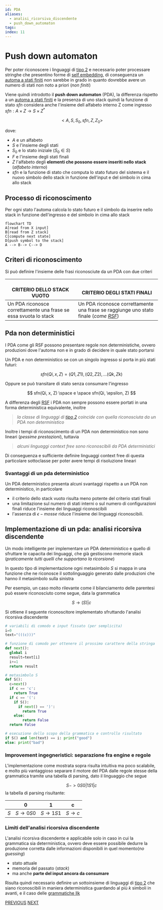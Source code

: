 ```yaml
---
id: PDA
aliases:
  - analisi_ricorsiva_discendente
  - push_down_automaton
tags:
index: 11
---
```


# Push down automaton

Per poter riconoscere i linguaggi di [tipo 2](pages/linguaggi_modelli_computazionali/grammatiche_tipo_2.md) e necessario poter processare stringhe che presentino forme di [self embedding](linguaggi_modelli_computazionali/grammatiche_tipo_2.md#SELF%20EMBEDDING), di conseguenza un [automa a stati finiti](linguaggi_modelli_computazionali/rsf.md#riconoscere%20[linguaggi%20di%20tipo%203](pages/linguaggi_modelli_computazionali/grammatiche_regolari.md),%20l'automa%20a%20stati%20finiti) non sarebbe in grado in quanto dovrebbe avere un numero di stati non noto a priori (*non finiti*)

Viene quindi introdotto il **push down automaton** (PDA), la differenza rispetto a un [automa a stati finiti](linguaggi_modelli_computazionali/rsf.md#riconoscere%20[linguaggi%20di%20tipo%203](pages/linguaggi_modelli_computazionali/grammatiche_regolari.md),%20l'automa%20a%20stati%20finiti) e la presenza di uno stack quindi la funzione di stato $sfn$  considera anche l'insieme dell alfabeto interno Z come ingresso $sfn:A\times Z \rightarrow S\times Z^*$

$$
<A, S, S_0, sfn, Z, Z_0>
$$

dove:

- $A$ e un alfabeto
- $S$ e l'insieme degli stati
- $S_0$  e lo stato iniziale ($S_0 \in S$)
- $F$ e l'insieme degli stati finali
- $Z$ l'alfabeto degli **elementi che possono essere inseriti nello stack** (*alfabeto interno*)
- $sfn$ e la funzione di stato che computa lo stato futuro del sistema e il nuovo simbolo dello stack in funzione dell'input e del simbolo in cima allo stack

## Processo di riconoscimento

Per ogni stato l'automa calcola lo stato futuro e il simbolo da inserire nello stack in funzione dell'ingresso e del simbolo in cima allo stack

```mermaid
flowchart TD
A[read from X input]
B[read from Z stack]
C[compute next state]
D[push symbol to the stack]
A --> B--> C--> D
```

## Criteri di riconoscimento

Si può definire l'insieme delle frasi riconosciute da un PDA con due criteri

| <br>CRITERIO DELLO STACK VUOTO                                   | <br>CRITERIO DEGLI STATI FINALI                                                               |
| ---------------------------------------------------------------- | --------------------------------------------------------------------------------------------- |
| Un PDA riconosce correttamente una frase se essa svuota lo stack | Un PDA riconosce correttamente una frase se raggiunge uno stato finale (*come [RSF](pages/linguaggi_modelli_computazionali/rsf.md)*) |

## Pda non deterministici

I PDA come gli RSF possono presentare regole non deterministiche, ovvero produzioni dove l'automa non e in grado di decidere in quale stato portarsi

Un PDA e non deterministico se con un singolo ingresso si porta in più stati futuri:

$$
sfn(Qi, x, Z) = { (Q1,Z1), (Q2,Z2), … (Qk, Zk) }
$$

Oppure se può transitare di stato senza consumare l'ingresso

$$
sfn(Qi, x, Z) \space e \space sfn(Qi, \epsilon, Z)
$$

A differenza degli [RSF](pages/linguaggi_modelli_computazionali/rsf.md) i PDA non sempre possono essere portati in una forma deterministica equivalente, inoltre

> *la classe di linguaggi di [tipo 2](pages/linguaggi_modelli_computazionali/grammatiche_tipo_2.md) coincide con quella riconosciuta da un PDA non deterministico*

Inoltre i tempi di riconoscimento di un PDA non deterministico non sono lineari (*pessime prestazioni*), tuttavia

> *alcuni linguaggi context free sono riconoscibili da PDA deterministici*

Di conseguenza e sufficiente definire linguaggi context free di questa particolare sottoclasse per poter avere tempi di risoluzione lineari

### Svantaggi di un pda deterministico

Un PDA deterministico presenta alcuni svantaggi rispetto a un PDA non deterministico, in particolare

- il criterio dello stack vuoto risulta meno potente del criterio stati finali
- una limitazione sul numero di stati interni o sul numero di configurazioni finali riduce l'insieme dei linguaggi riconoscibili
- l'assenza di $\epsilon -mosse$ riduce l'insieme dei linguaggi riconoscibili.

## Implementazione di un pda: analisi ricorsiva discendente

Un modo intelligente per implementare un PDA deterministico e quello di sfruttare le capacita dei linguaggi, che già gestiscono memorie stack (*praticamente tutti quelli che supportano la ricorsione*)

In questo tipo di implementazione ogni metasimbolo $S$ si mappa in una funzione che ne riconosce il sottolinguaggio generato dalle produzioni che hanno il metasimbolo sulla sinistra

Per esempio, un caso molto rilevante come il bilanciamento delle parentesi può essere riconosciuto come segue, data la grammatica

$$
S \rightarrow (S)|c
$$

Si ottiene il seguente riconoscitore implementato sfruttando l'analisi ricorsiva discendente

```python
# variabili di comodo e input fissato (per semplicita)
i=0
text="(((c)))"

# funzione di comodo per ottenere il prossimo carattere della stringa
def next():
  global i
  result=text[i]
  i+=1
  return result

# metasimbolo S
def S():
  c=next()
  if c == 'c':
    return True
  if c == '(':
    if S():
      if next() == ')':
        return True
    else:
        return False
  return False

# esecuzione dello scopo della grammatica e controllo risultato
if S() and len(text) == i: print("good")
else: print("bad")
```

### Improvement ingegneristici: separazione fra engine e regole

L'implementazione come mostrata sopra risulta intuitiva ma poco scalabile, e molto più vantaggioso separare il motore del PDA dalle regole stesse della grammatica tramite una tabella di parsing, dato il linguaggio che segue

$$
S ->0S0\vert 1S1\vert c
$$
la tabella di parsing risultante:

|     | 0                   | 1                   | c                 |
| --- | ------------------- | ------------------- | ----------------- |
| $S$ | $S \rightarrow 0S0$ | $S \rightarrow 1S1$ | $S \rightarrow c$ |

### Limiti dell'analisi ricorsiva discendente

L'analisi ricorsiva discendente e applicabile solo in caso in cui la grammatica sia deterministica, ovvero deve essere possibile dedurre la produzione corretta dalle informazioni disponibili in quel momento(*no guessing*)

- stato attuale
- memoria del passato (*stack*)
- ma anche **parte del input ancora da consumare**

Risulta quindi necessario definire un sottoinsieme di linguaggi di [tipo 2](pages/linguaggi_modelli_computazionali/grammatiche_tipo_2.md) che siano riconoscibili in maniera deterministica guardando al più $k$ simboli in avanti, e il caso delle [grammatiche llk](pages/linguaggi_modelli_computazionali/grammatiche_llk.md)

[PREVIOUS](pages/linguaggi_modelli_computazionali/rsf.md) [NEXT](pages/linguaggi_modelli_computazionali/grammatiche_llk.md)
